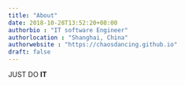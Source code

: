 ```yaml
---
title: "About"
date: 2018-10-28T13:52:20+08:00
authorbio : "IT software Engineer"
authorlocation : "Shanghai, China"
authorwebsite : "https://chaosdancing.github.io"
draft: false
---
```


JUST DO **IT**


